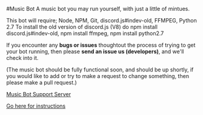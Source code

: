 #Music Bot
A music bot you may run yourself, with just a little of mintues.

This bot will require; Node, NPM, Git, discord.js#indev-old, FFMPEG, Python 2.7
To install the old version of discord.js (V8) do npm install discord.js#indev-old, npm install ffmpeg, npm install python2.7

If you encounter any **bugs or issues** thoughtout the process of trying to get your bot running, then please **send an issue us (developers)**, and we'll check into it. 

(The music bot should be fully functional soon, and should be up shortly, if you would like to add or try to make a request to change something, then please make a pull request.)

[Music Bot Support Server](https://discord.gg/CVyVgap)

[Go here for instructions](https://github.com/developerCodex/musicbot/wiki/Installation)
